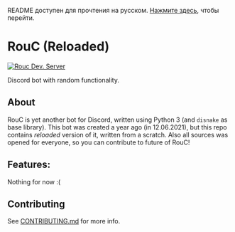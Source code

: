 README доступен для прочтения на русском. [Нажмите здесь](https://github.com/EgorBron/RouC/blob/master/ru_README.md), чтобы перейти. 
# RouC (Reloaded) 
[![Rouc Dev. Server](https://img.shields.io/discord/862265365350449182?color=%232813fb&label=RouC%20Dev.%20server&style=flat-square)](https://discord.gg/bJkW8SSEeY)

Discord bot with random functionality.

## About
RouC is yet another bot for Discord, written using Python 3 (and `disnake` as base library).
This bot was created a year ago (in 12.06.2021), but this repo contains *reloaded* version of it, written from a scratch.
Also all sources was opened for everyone, so you can contribute to future of RouC!

## Features:
Nothing for now :(
<!--* Moderation (IN PROGRESS) 
* - Basic moderation commands (ban, unban, kick, mute or timeout, warn-system)
* - Busy Mode for moderators
* - Automoderation (for CAPSLOCK, "bad words", etc.)
* - Logging system 
* Fun (IN PROGRESS) 
* - Tic-tac-toe
* - Quiz
* Utility (IN PROGRESS) 
* - Random quotes
* - Transliteration
* - Calculator
* - other, I will add it soon
* Music (IN PROGRESS)
* - Music control (play, queue, pause and etc. commands)
* - Support for YouTube, Spotify, Bandcamp, Soundcloud
* Information (IN PROGRESS)
* - About server
* - About user
* - Leaderboards
* Economy (IN PROGRESS)
* - Standard economy commands
* Other
* - Level system -->
## Contributing
See [CONTRIBUTING.md](https://github.com/EgorBron/RouC/blob/master/CONTRIBUTING.md) for more info.
